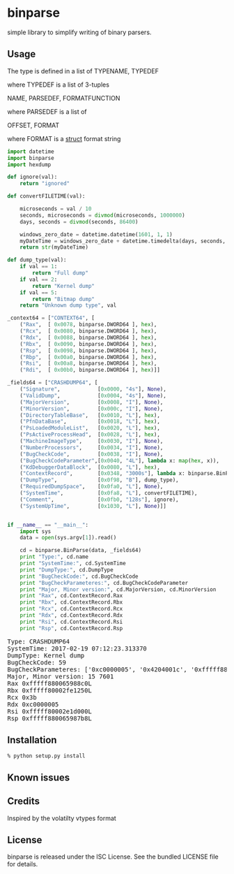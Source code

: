 binparse
=========

simple library to simplify writing of binary parsers.

## Usage

The type is defined in a list of TYPENAME, TYPEDEF

where TYPEDEF is a list of 3-tuples

NAME, PARSEDEF, FORMATFUNCTION

where PARSEDEF is a list of

OFFSET, FORMAT

where FORMAT is a [struct](https://docs.python.org/2/library/struct.html) format string

```python
import datetime
import binparse
import hexdump

def ignore(val):
    return "ignored"

def convertFILETIME(val):

    microseconds = val / 10
    seconds, microseconds = divmod(microseconds, 1000000)
    days, seconds = divmod(seconds, 86400)

    windows_zero_date = datetime.datetime(1601, 1, 1)
    myDateTime = windows_zero_date + datetime.timedelta(days, seconds, microseconds)
    return str(myDateTime)

def dump_type(val):
    if val == 1:
        return "Full dump"
    if val == 2:
        return "Kernel dump"
    if val == 5:
        return "Bitmap dump"
    return "Unknown dump type", val

_context64 = ["CONTEXT64", [
    ("Rax",  [ 0x0078, binparse.DWORD64 ], hex),
    ("Rcx",  [ 0x0080, binparse.DWORD64 ], hex),
    ("Rdx",  [ 0x0088, binparse.DWORD64 ], hex),
    ("Rbx",  [ 0x0090, binparse.DWORD64 ], hex),
    ("Rsp",  [ 0x0098, binparse.DWORD64 ], hex),
    ("Rbp",  [ 0x00a0, binparse.DWORD64 ], hex),
    ("Rsi",  [ 0x00a8, binparse.DWORD64 ], hex),
    ("Rdi",  [ 0x00b0, binparse.DWORD64 ], hex)]]

_fields64 = ["CRASHDUMP64", [
    ("Signature",            [0x0000, "4s"], None),
    ("ValidDump",            [0x0004, "4s"], None),
    ("MajorVersion",         [0x0008, "I"], None),
    ("MinorVersion",         [0x000c, "I"], None),
    ("DirectoryTableBase",   [0x0010, "L"], hex),
    ("PfnDataBase",          [0x0018, "L"], hex),
    ("PsLoadedModuleList",   [0x0020, "L"], hex),
    ("PsActiveProcessHead",  [0x0028, "L"], hex),
    ("MachineImageType",     [0x0030, "I"], None),
    ("NumberProcessors",     [0x0034, "I"], None),
    ("BugCheckCode",         [0x0038, "I"], None),
    ("BugCheckCodeParameter",[0x0040, "4L"], lambda x: map(hex, x)),
    ("KdDebuggerDataBlock",  [0x0080, "L"], hex),
    ("ContextRecord",        [0x0348, "3000s"], lambda x: binparse.BinParse(x, _context64)),
    ("DumpType",             [0x0f98, "B"], dump_type),
    ("RequiredDumpSpace",    [0x0fa0, "L"], None),
    ("SystemTime",           [0x0fa8, "L"], convertFILETIME),
    ("Comment",              [0x0fb0, "128s"], ignore),
    ("SystemUpTime",         [0x1030, "L"], None)]]


if __name__ == "__main__":
    import sys
    data = open(sys.argv[1]).read()

    cd = binparse.BinParse(data, _fields64)
    print "Type:", cd.name
    print "SystemTime:", cd.SystemTime
    print "DumpType:", cd.DumpType
    print "BugCheckCode:", cd.BugCheckCode
    print "BugCheckParameteres:", cd.BugCheckCodeParameter
    print "Major, Minor version:", cd.MajorVersion, cd.MinorVersion
    print "Rax", cd.ContextRecord.Rax
    print "Rbx", cd.ContextRecord.Rbx
    print "Rcx", cd.ContextRecord.Rcx
    print "Rdx", cd.ContextRecord.Rdx
    print "Rsi", cd.ContextRecord.Rsi
    print "Rsp", cd.ContextRecord.Rsp
```
<pre>
Type: CRASHDUMP64
SystemTime: 2017-02-19 07:12:23.313370
DumpType: Kernel dump
BugCheckCode: 59
BugCheckParameteres: ['0xc0000005', '0x4204001c', '0xfffff88006599080L', '0x0']
Major, Minor version: 15 7601
Rax 0xfffff880065988c0L
Rbx 0xfffff80002fe1250L
Rcx 0x3b
Rdx 0xc0000005
Rsi 0xfffff80002e1d000L
Rsp 0xfffff880065987b8L
</pre>

## Installation

`% python setup.py install`

## Known issues


## Credits

Inspired by the volatilty vtypes format

## License

binparse is released under the ISC License. See the bundled LICENSE file for
details.
